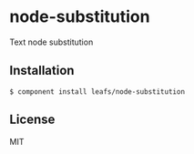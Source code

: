 # node-substitution

  Text node substitution

## Installation

    $ component install leafs/node-substitution

## License

  MIT
